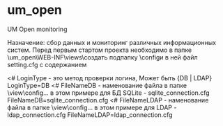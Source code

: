 # um_open
UM Open monitoring

Назначение: сбор данных и мониторинг различных информационных систем.
Перед первым стартом проекта необходимо в папке \um_open\WEB-INF\views\создать подпапку \configи в ней файл setting.cfg с содержанием

<# LoginType - это метод проверки логина, Может быть {DB | LDAP}
LoginType=DB
<# FileNameDB - наменование файла в папке \view\config\... в этом примере для БД SQLite - sqlite_connection.cfg
FileNameDB=sqlite_connection.cfg
<# FileNameLDAP - наменование файла в папке \view\config\... в этом примере для LDAP - ldap_connection.cfg
FileNameLDAP=ldap_connection.cfg
